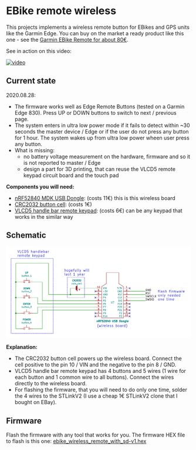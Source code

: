 # EBike remote wireless

This projects implements a wireless remote button for EBikes and GPS units like the Garmin Edge. You can buy on the market a ready product like this one - see the [Garmin EBike Remote for about 80€](https://buy.garmin.com/en-US/US/p/545795/pn/010-12094-30).

See in action on this video:

[![video](https://img.youtube.com/vi/O67TSVkCuRM/hqdefault.jpg)](https://www.youtube.com/watch?v=O67TSVkCuRM)


## Current state
2020.08.28:
* The firmware works well as Edge Remote Buttons (tested on a Garmin Edge 830). Press UP or DOWN buttons to switch to next / previous page.
* The system enters in ultra low power mode if it fails to detect within ~30 seconds the master device / Edge or if the user do not press any button for 1 hour. The system wakes up from ultra low power wheen user press any button.
* What is missing:
  * no battery voltage measurement on the hardware, firmware and so it is not reported to master / Edge
  * design a part for 3D printing, that can reuse the VLCD5 remote keypad circuit board and the touch pad

**Components you will need:**
* [nRF52840 MDK USB Dongle](https://makerdiary.com/products/nrf52840-mdk-usb-dongle): (costs 11€) this is this wireless board
* [CRC2032 button cell](https://en.wikipedia.org/wiki/Button_cell): (costs 1€)
* [VLCD5 handle bar remote keypad](https://www.aliexpress.com/wholesale?catId=0&initiative_id=SB_20200828081711&origin=y&SearchText=LCD+controller+of+VLCD5+display+for+TSDZ2+electric): (costs 6€) can be any keypad that works in the similar way

## Schematic
![schematic](hardware/ebike_remote_wireless-v1.png)

**Explanation:**
* The CRC2032 button cell powers up the wireless board. Connect the cell positive to the pin 10 / VIN and the negative to the pin 8 / GND.
* VLCD5 handle bar remote keypad has 4 buttons and 5 wires (1 wire for each button and 1 common wire to all buttons). Connect the wires directly to the wireless board.
* For flashing the firmware, that you will need to do only one time, solder the 4 wires to the STLinkV2 (I use a cheap 1€ STLinkV2 clone that I bought on EBay).

## Firmware
Flash the firmware with any tool that works for you. The firmware HEX file to flash is this one: [ebike_wireless_remote_with_sd-v1.hex](firmware/release/ebike_wireless_remote_with_sd-v1.hex)

